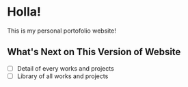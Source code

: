 # Holla!

This is my personal portofolio website!

## What's Next on This Version of Website

- [ ] Detail of every works and projects
- [ ] Library of all works and projects
